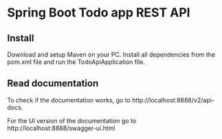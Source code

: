 # Spring Boot Todo app REST API

## Install
Download and setup Maven on your PC. Install all dependencies from the pom.xml file and run the TodoApiApplication file.

## Read documentation
To check if the documentation works, go to http://localhost:8888/v2/api-docs.

For the UI version of the documentation go to http://localhost:8888/swagger-ui.html